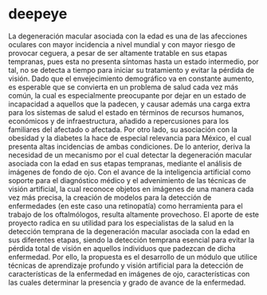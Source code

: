 # deepeye
La degeneración macular asociada con la edad es una de las afecciones oculares con mayor incidencia a nivel mundial y con mayor riesgo de provocar ceguera, a pesar de ser altamente tratable en sus etapas tempranas, pues esta no presenta síntomas hasta un estado intermedio, por tal, no se detecta a tiempo para iniciar su tratamiento y evitar la pérdida de visión. Dado que el envejecimiento demográfico va en constante aumento, es esperable que se convierta en un problema de salud cada vez más común, la cual es especialmente preocupante por dejar en un estado de incapacidad a aquellos que la padecen, y causar además una carga extra para los sistemas de salud el estado en términos de recursos humanos, económicos y de infraestructura, añadido a repercusiones para los familiares del afectado o afectada. Por otro lado, su asociación con la obesidad y la diabetes la hace de especial relevancia para México, el cual presenta altas incidencias de ambas condiciones.
De lo anterior, deriva la necesidad de un mecanismo por el cual detectar la degeneración macular asociada con la edad en sus etapas tempranas, mediante el análisis de imágenes de fondo de ojo. Con el avance de la inteligencia artificial como soporte para el diagnóstico médico y el advenimiento de las técnicas de visión artificial, la cual reconoce objetos en imágenes de una manera cada vez más precisa, la creación de modelos para la detección de enfermedades (en este caso una retinopatía) como herramienta para el trabajo de los oftalmólogos, resulta altamente provechoso.
El aporte de este proyecto radica en su utilidad para los especialistas de la salud en la detección temprana de la degeneración macular asociada con la edad en sus diferentes etapas, siendo la detección temprana esencial para evitar la pérdida total de visión en aquellos individuos que padezcan de dicha enfermedad. Por ello, la propuesta es el desarrollo de un módulo que utilice técnicas de aprendizaje profundo y visión artificial para la detección de características de la enfermedad en imágenes de ojo, características con las cuales determinar la presencia y grado de avance de la enfermedad.
